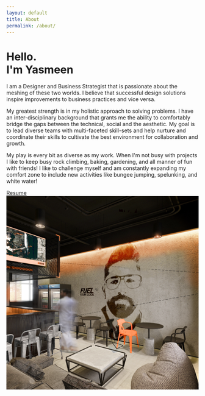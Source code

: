 ```yaml
---
layout: default
title: About
permalink: /about/
---
```


<div class="grid-x about">
  <div class="cell small-12 medium-6 about-header">
    <h1 class="about-title">Hello.<br/>I'm Yasmeen</h1>
    <div class="yazzy-line"></div>
    <p>I am a Designer and Business Strategist that is passionate about the meshing of these two worlds. I believe that successful design solutions inspire improvements to business practices and vice versa.
    </p>
    <p>My greatest strength is in my holistic approach to solving problems. I have an inter-disciplinary background that grants me the ability to comfortably bridge the gaps between the technical, social and the aesthetic.  My goal is to lead diverse teams with multi-faceted skill-sets and help nurture and coordinate their skills to cultivate the best environment for collaboration and growth.
    </p>
    <p>My play is every bit as diverse as my work.  When I'm not busy with projects I like to keep busy rock climbing, baking, gardening, and all manner of fun with friends!  I like to challenge myself and am constantly expanding my comfort zone to include new activities like bungee jumping, spelunking, and white water!
    </p>
    <a class="button" href="../img/resume.pdf">
        Resume
    </a>
  </div>
  <div class="cell small-12 medium-6">
    <img src="/img/yasmeen.png" alt="Photo of Yasmeen">
  </div>
</div>
